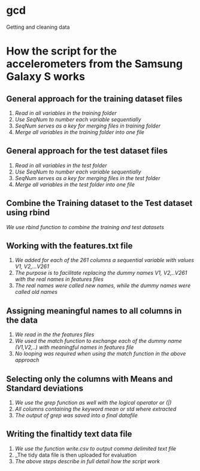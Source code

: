 gcd
===

Getting and cleaning data 
# How the script for the accelerometers from the Samsung Galaxy S works #

## General approach for the training dataset files ##

1.  _Read in all variables in the training folder_
2.  _Use SeqNum to number each variable sequentially_
3.  _SeqNum serves as a key for merging files in training folder_
4.  _Merge all variables in the training folder into one file_

## General approach for the test dataset files ##

1.  _Read in all variables in the test folder_
2.  _Use SeqNum to number each variable sequentially_
3.  _SeqNum serves as a key for merging files in the test folder_
4.  _Merge all variables in the test folder into one file_

## Combine the Training dataset to the Test dataset using rbind ##
   _We use rbind function to combine the training and test datasets_
   
## Working with the features.txt file ##
 1. _We added for each of the 261 columns a sequential variable with values V1, V2,...V261_
 2. _The purpose is to facilitate replacing the dummy names V1, V2,..V261 with the real names in features files_
 3. _The real names were called new names, while the dummy names were called old names_
 
 
##  Assigning meaningful names to all columns in the data ##
 1. _We read in the the features files_
 2. _We used the match function to exchange each of the dummy name (V1,V2,..) with meaningful names in features file_
 3. _No looping was required when using the match function in the above approach_
 
 ##  Selecting only the columns with Means and Standard deviations ##
 1. _We use the grep function as well with the logical operator or (|)_
 2. _All columns containing the keyword mean or std where extracted_
 3. _The output of grep was saved into a final datafile_
 
 ##  Writing the finaltidy text data file ##
 1. _We use the function write.csv to output comma delimited text file_
 2. _The tidy data file is then uploaded for evaluation
 3. _The above steps describe in full detail how the script work_
